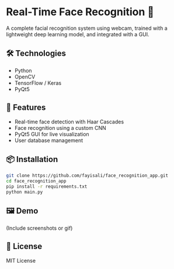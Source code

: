 # Real-Time Face Recognition 🎯

A complete facial recognition system using webcam, trained with a lightweight deep learning model, and integrated with a GUI.

## 🛠 Technologies
- Python
- OpenCV
- TensorFlow / Keras
- PyQt5

## 🎯 Features
- Real-time face detection with Haar Cascades
- Face recognition using a custom CNN
- PyQt5 GUI for live visualization
- User database management

## 📦 Installation
```bash
git clone https://github.com/fayisali/face_recognition_app.git
cd face_recognition_app
pip install -r requirements.txt
python main.py
```

## 🖼 Demo
(Include screenshots or gif)

## 📄 License
MIT License
